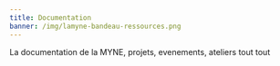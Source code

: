 ```yaml
---
title: Documentation
banner: /img/lamyne-bandeau-ressources.png
---
```

La documentation de la MYNE, projets, evenements, ateliers tout tout
